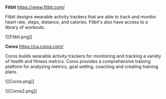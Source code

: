 
**Fitbit**
https://www.fitbit.com/

Fitbit designs wearable activity trackers that are able to track and monitor heart rate, steps, distance, and calories. Fitbit's also have access to a library of workouts.


![[Fitbit.png]]


**Coros** 
https://ca.coros.com/

Coros builds wearable activity trackers for monitoring and tracking a variety of health and fitness metrics. Coros provides a comprehensive training platform for analyzing metrics, goal setting, coaching and creating training plans. 

![[Coros.png]]

![[Coros2.png]]


